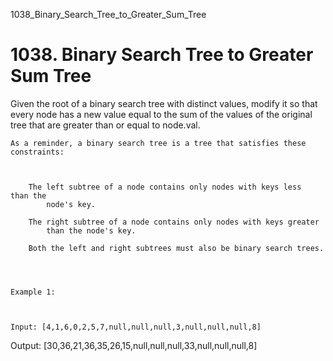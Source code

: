 1038_Binary_Search_Tree_to_Greater_Sum_Tree
# 1038. Binary Search Tree to Greater Sum Tree

Given the root of a binary search tree with distinct values, modify it so
        that every node has a new value equal to the sum of the values of the
        original tree that are greater than or equal to node.val.

    As a reminder, a binary search tree is a tree that satisfies these constraints:
    

    
        The left subtree of a node contains only nodes with keys less than the
            node's key.
        
        The right subtree of a node contains only nodes with keys greater
            than the node's key.
        
        Both the left and right subtrees must also be binary search trees.
    

     

    Example 1:

    

    Input: [4,1,6,0,2,5,7,null,null,null,3,null,null,null,8]
Output: [30,36,21,36,35,26,15,null,null,null,33,null,null,null,8]